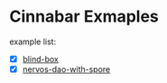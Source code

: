 # Cinnabar Exmaples

example list:
- [x] [blind-box](https://github.com/ashuralyk/cinnabar-examples/tree/demo/blind-box)
- [x] [nervos-dao-with-spore](https://github.com/ashuralyk/cinnabar-examples/tree/demo/nervos-dao-with-spore)
